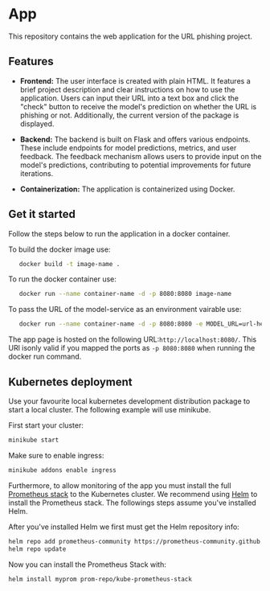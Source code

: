 # App
This repository contains the web application for the URL phishing project.

## Features

- **Frontend:** The user interface is created with plain HTML. It features a brief project description and clear instructions on how to use the application. Users can input their URL into a text box and click the "check" button to receive the model's prediction on whether the URL is phishing or not. Additionally, the current version of the package is displayed.

- **Backend:** The backend is built on Flask and offers various endpoints. These include endpoints for model predictions, metrics, and user feedback. The feedback mechanism allows users to provide input on the model's predictions, contributing to potential improvements for future iterations.

- **Containerization:** The application is containerized using Docker. 

## Get it started

Follow the steps below to run the application in a docker container.

To build the docker image use:

```bash
   docker build -t image-name .   
```

To run the docker container use:

```bash
   docker run --name container-name -d -p 8080:8080 image-name   
```

To pass the URL of the model-service as an environment vairable use:

```bash
   docker run --name container-name -d -p 8080:8080 -e MODEL_URL=url-here image-name   
```

The app page is hosted on the following URL:`http://localhost:8080/`. This URl isonly valid if you mapped the ports as `-p 8080:8080` when running the docker run command.


## Kubernetes deployment
Use your favourite local kubernetes development distribution package to start a local cluster. The following example will use minikube. 

First start your cluster:

```bash
minikube start
```

Make sure to enable ingress:
```bash
minikube addons enable ingress
```

Furthermore, to allow monitoring of the app you must install the full [Prometheus stack](https://artifacthub.io/packages/helm/prometheus-community/kube-prometheus-stack) to the Kubernetes cluster. We recommend using [Helm](https://helm.sh/) to install the Prometheus stack. The followings steps assume you've installed Helm.

After you've installed Helm we first must get the Helm repository info:

```bash
helm repo add prometheus-community https://prometheus-community.github.io/helm-charts
helm repo update
```

Now you can install the Prometheus Stack with:

```bash
helm install myprom prom-repo/kube-prometheus-stack
```

